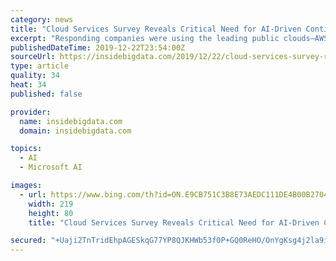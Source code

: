 ```yaml
---
category: news
title: "Cloud Services Survey Reveals Critical Need for AI-Driven Continuous Optimization"
excerpt: "Responding companies were using the leading public clouds—AWS, Azure, and Google—internal clouds ... mainstream production apps on containers in the next 12 months 45 percent reported limited to no ability to deploy AI tools that help make faster decisions More than half of respondents – 56 percent – say their organization has never ..."
publishedDateTime: 2019-12-22T23:54:00Z
sourceUrl: https://insidebigdata.com/2019/12/22/cloud-services-survey-reveals-critical-need-for-ai-driven-continuous-optimization/
type: article
quality: 34
heat: 34
published: false

provider:
  name: insidebigdata.com
  domain: insidebigdata.com

topics:
  - AI
  - Microsoft AI

images:
  - url: https://www.bing.com/th?id=ON.E9CB751C3B8E73AEDC111DE4B00B2704
    width: 219
    height: 80
    title: "Cloud Services Survey Reveals Critical Need for AI-Driven Continuous Optimization"

secured: "+Uaji2TnTridEhpAGESkqG77YP8QJKHWb53f0P+GQ0ReHO/OnYgKsg4j2la9iOLAl4M2hAoxFK+FITCPzMwK6k+aK5R50ukad3kE2WXv6nbVu8ogqSGQq2156o6FDhaghrOhCn3+PF9QcZHZd/8jqeytdPA407U2eSvHm5X9LnZvS/lnKhzjT4mkgVOLJ+jhXSM0hLiO53yrHbjywwM4HVSHekhu3aMOPAq5idHFDk2CXmJC6cM/DpsrUmFT8AEYf8+LAqhDemoVZkgikiLB0Q==;lynh3BBYx29zHZan7k4fBg=="
---
```


